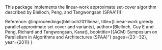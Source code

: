 This package implements the linear-work approximate set-cover algorithm
described by Blelloch, Peng, and Tangwongsan (SPAA'11):

Reference:
@inproceedings{blelloch2011linear,
  title={Linear-work greedy parallel approximate set cover and variants},
  author={Blelloch, Guy E and Peng, Richard and Tangwongsan, Kanat},
  booktitle={{ACM} Symposium on Parallelism in Algorithms and Architectures (SPAA)"}
  pages={23--32},
  year={2011}
}

